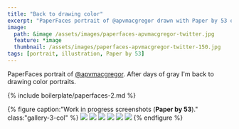 ```yaml
---
title: "Back to drawing color"
excerpt: "PaperFaces portrait of @apvmacgregor drawn with Paper by 53 on an iPad."
image: 
  path: &image /assets/images/paperfaces-apvmacgregor-twitter.jpg 
  feature: *image
  thumbnail: /assets/images/paperfaces-apvmacgregor-twitter-150.jpg
tags: [portrait, illustration, Paper by 53]
---
```


PaperFaces portrait of [@apvmacgregor](https://twitter.com/apvmacgregor). After days of gray I'm back to drawing color portraits.

{% include boilerplate/paperfaces-2.md %}

{% figure caption:"Work in progress screenshots (**Paper by 53**)." class:"gallery-3-col" %}
[![](/assets/images/paperfaces-apvmacgregor-process-1-600.jpg)](/assets/images/paperfaces-apvmacgregor-process-1-lg.jpg)
[![](/assets/images/paperfaces-apvmacgregor-process-2-600.jpg)](/assets/images/paperfaces-apvmacgregor-process-2-lg.jpg)
[![](/assets/images/paperfaces-apvmacgregor-process-3-600.jpg)](/assets/images/paperfaces-apvmacgregor-process-3-lg.jpg)
[![](/assets/images/paperfaces-apvmacgregor-process-4-600.jpg)](/assets/images/paperfaces-apvmacgregor-process-4-lg.jpg)
[![](/assets/images/paperfaces-apvmacgregor-process-5-600.jpg)](/assets/images/paperfaces-apvmacgregor-process-5-lg.jpg)
[![](/assets/images/paperfaces-apvmacgregor-process-6-600.jpg)](/assets/images/paperfaces-apvmacgregor-process-6-lg.jpg)
{% endfigure %}
